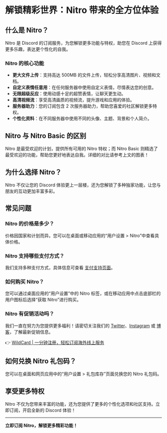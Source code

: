# 解锁精彩世界：Nitro 带来的全方位体验

## 什么是 Nitro？

Nitro 是 Discord 的订阅服务，为您解锁更多功能与特权，助您在 Discord 上获得更多乐趣，表达更个性化的自我。

### Nitro 的核心功能

- **更大文件上传**：支持高达 500MB 的文件上传，轻松分享高清图片、视频和文档。
- **自定义表情任意用**：在任何服务器中使用自定义表情，尽情表达您的创意。
- **无限超级反应**：使用动感十足的超赞表情，让聊天更生动。
- **高清视频流**：享受高清画质的视频流，提升游戏和应用的体验。
- **服务器助力**：您的订阅包含 2 次服务器助力，帮助您喜爱的社区解锁更多特权。
- **个性化资料**：在不同服务器中使用不同的头像、主题、背景和个人简介。

## Nitro 与 Nitro Basic 的区别

Nitro 是最受欢迎的计划，提供所有可用的 Nitro 特权；而 Nitro Basic 则精选了最受欢迎的功能，帮助您更好地表达自我。详细的对比请参考上文的图表！

## 为什么选择 Nitro？

Nitro 不仅让您的 Discord 体验更上一层楼，还为您解锁了多种独家功能，让您与朋友的互动更加丰富多彩。

## 常见问题

### Nitro 的价格是多少？

价格因国家和计划而异。您可以在桌面或移动应用的“用户设置 > Nitro”中查看具体价格。

### Nitro 支持哪些支付方式？

我们支持多种支付方式，具体信息可查看 [支付支持页面](https://support.discord.com/hc/articles/360017693772)。

### 如何购买 Nitro？

您可以通过桌面应用的“用户设置”中的 Nitro 标签，或在移动应用中点击底部栏的用户图标后选择“获取 Nitro”进行购买。

### Nitro 有促销活动吗？

我们一直在努力为您提供更多福利！请密切关注我们的 [Twitter](https://twitter.com/discord)、[Instagram](https://www.instagram.com/discord) 或 [博客](https://discord.com/blog)，了解最新促销信息。

👉 [WildCard | 一分钟注册，轻松订阅海外线上服务](https://bbtdd.com/WildCard)

## 如何兑换 Nitro 礼包码？

您可以在桌面和网页应用中的“用户设置 > 礼包库存”页面兑换您的 Nitro 礼包码。

## 享受更多特权

Nitro 不仅为您带来丰富的功能，还为您提供了更多的个性化选项和社区支持。立即订阅，开启全新的 Discord 体验！

---

**立即订阅 Nitro，解锁更多精彩功能！**